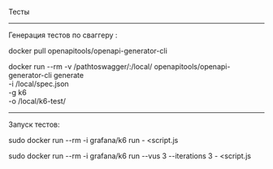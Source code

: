 Тесты
_________________
Генерация тестов по сваггеру :

docker pull openapitools/openapi-generator-cli

docker run --rm -v /pathtoswagger/:/local/ openapitools/openapi-generator-cli generate \
    -i /local/spec.json \
    -g k6 \
    -o /local/k6-test/ 

_________________
Запуск тестов:

sudo docker run --rm -i grafana/k6 run - <script.js

sudo docker run --rm -i grafana/k6 run --vus 3 --iterations 3 - <script.js